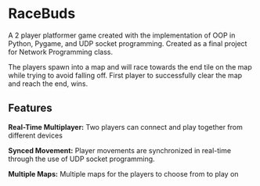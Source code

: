 # RaceBuds

A 2 player platformer game created with the implementation of OOP in Python, Pygame, and UDP socket programming. Created as a final project for Network Programming class.

The players spawn into a map and will race towards the end tile on the map while trying to avoid falling off. First player to successfully clear the map and reach the end, wins.

## Features 
**Real-Time Multiplayer:** Two players can connect and play together from different devices

**Synced Movement:** Player movements are synchronized in real-time through the use of UDP socket programming.

**Multiple Maps:** Multiple maps for the players to choose from to play on
